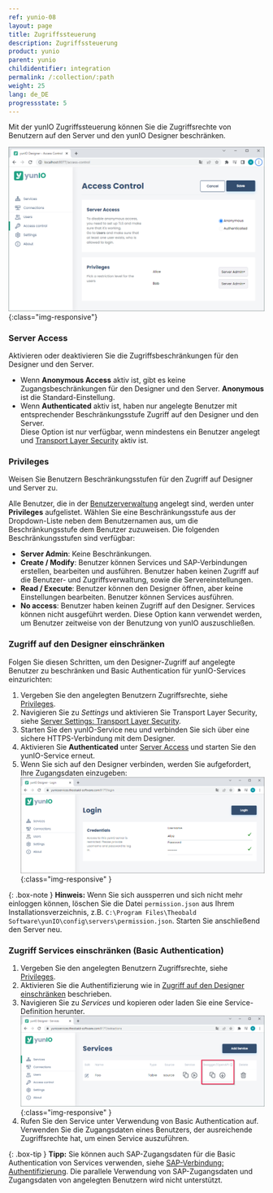 ```yaml
---
ref: yunio-08
layout: page
title: Zugriffssteuerung
description: Zugriffssteuerung
product: yunio
parent: yunio
childidentifier: integration
permalink: /:collection/:path
weight: 25
lang: de_DE
progressstate: 5
---
```


Mit der yunIO Zugriffssteuerung können Sie die Zugriffsrechte von Benutzern auf den Server und den yunIO Designer beschränken.

![Access_Control](/img/content/yunio/access-control.png){:class="img-responsive"}

### Server Access

Aktivieren oder deaktivieren Sie die Zugriffsbeschränkungen für den Designer und den Server.

- Wenn **Anonymous Access** aktiv ist, gibt es keine Zugangsbeschränkungen für den Designer und den Server.
**Anonymous** ist die Standard-Einstellung.
- Wenn **Authenticated** aktiv ist, haben nur angelegte Benutzer mit entsprechender Beschränkungsstufe Zugriff auf den Designer und den Server.<br>
Diese Option ist nur verfügbar, wenn mindestens ein Benutzer angelegt und [Transport Layer Security](#transport-layer-security) aktiv ist. 


### Privileges

Weisen Sie Benutzern Beschränkungsstufen für den Zugriff auf Designer und Server zu.

Alle Benutzer, die in der [Benutzerverwaltung](./benutzer) angelegt sind, werden unter **Privileges** aufgelistet.
Wählen Sie eine Beschränkungsstufe aus der Dropdown-Liste neben dem Benutzernamen aus, um die Beschränkungsstufe dem Benutzer zuzuweisen.
Die folgenden Beschränkungsstufen sind verfügbar:
- **Server Admin**: Keine Beschränkungen. 
- **Create / Modify**: Benutzer können Services und SAP-Verbindungen erstellen, bearbeiten und ausführen.
Benutzer haben keinen Zugriff auf die Benutzer- und Zugriffsverwaltung, sowie die Servereinstellungen.
- **Read / Execute**: Benutzer können den Designer öffnen, aber keine Einstellungen bearbeiten.
Benutzer können Services ausführen.
- **No access**: Benutzer haben keinen Zugriff auf den Designer. Services können nicht ausgeführt werden.
Diese Option kann verwendet werden, um Benutzer zeitweise von der Benutzung von yunIO auszuschließen.

### Zugriff auf den Designer einschränken

Folgen Sie diesen Schritten, um den Designer-Zugriff auf angelegte Benutzer zu beschränken und Basic Authentication für yunIO-Services einzurichten:

1. Vergeben Sie den angelegten Benutzern Zugriffsrechte, siehe [Privileges](#privileges).
2. Navigieren Sie zu *Settings* und aktivieren Sie Transport Layer Security, siehe [Server Settings: Transport Layer Security](./server-settings#transport-layer-security).<br>
3. Starten Sie den yunIO-Service neu und verbinden Sie sich über eine sichere HTTPS-Verbindung mit dem Designer.
4. Aktivieren Sie **Authenticated** unter [Server Access](#server-access) und starten Sie den yunIO-Service erneut.
5. Wenn Sie sich auf den Designer verbinden, werden Sie aufgefordert, Ihre Zugangsdaten einzugeben:<br>
![Login](/img/content/yunio/yunio-login.png){:class="img-responsive" }


{: .box-note }
**Hinweis:** Wenn Sie sich aussperren und sich nicht mehr einloggen können, löschen Sie die Datei `permission.json` aus Ihrem Installationsverzeichnis, z.B. `C:\Program Files\Theobald Software\yunIO\config\servers\permission.json`.
Starten Sie anschließend den Server neu.

### Zugriff Services einschränken (Basic Authentication)

1. Vergeben Sie den angelegten Benutzern Zugriffsrechte, siehe [Privileges](#privileges).
2. Aktivieren Sie die Authentifizierung wie in [Zugriff auf den Designer einschränken](#zugriff-auf-den-designer-einschränken) beschrieben.
3. Navigieren Sie zu *Services* und kopieren oder laden Sie eine Service-Definition herunter.<br>
![Run-Service](/img/content/yunio/yunio-run-services-https.png){:class="img-responsive" }
4. Rufen Sie den Service unter Verwendung von Basic Authentication auf. 
Verwenden Sie die Zugangsdaten eines Benutzers, der ausreichende Zugriffsrechte hat, um einen Service auszuführen.

{: .box-tip }
**Tipp:** Sie können auch SAP-Zugangsdaten für die Basic Authentication von Services verwenden, siehe [SAP-Verbindung: Authentifizierung](./sap-verbindungen-anlegen#authentifizierung).
Die parallele Verwendung von SAP-Zugangsdaten und Zugangsdaten von angelegten Benutzern wird nicht unterstützt.

